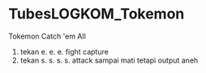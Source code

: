# TubesLOGKOM_Tokemon
Tokemon Catch 'em All

1. tekan e. e. e. fight capture
2. tekan s. s. s. s. attack sampai mati tetapi output aneh